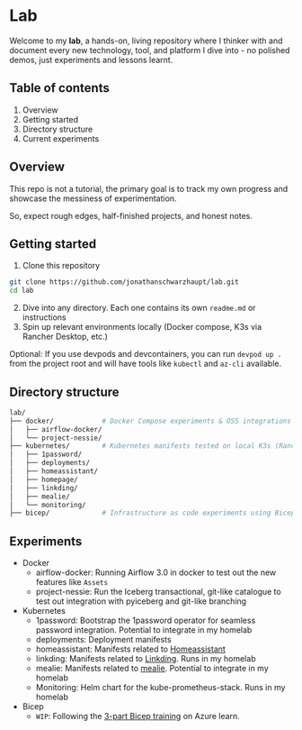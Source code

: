 # Lab

Welcome to my **lab**, a hands-on, living repository where I thinker with and document every new technology, tool, and platform I dive into - no polished demos, just experiments and lessons learnt.

## Table of contents

1. Overview
2. Getting started
3. Directory structure
4. Current experiments

## Overview

This repo is not a tutorial, the primary goal is to track my own progress and showcase the messiness of experimentation.

So, expect rough edges, half-finished projects, and honest notes.

## Getting started

1. Clone this repository

```bash
git clone https://github.com/jonathanschwarzhaupt/lab.git
cd lab
```

2. Dive into any directory. Each one contains its own `readme.md` or instructions
3. Spin up relevant environments locally (Docker compose, K3s via Rancher Desktop, etc.)

Optional: If you use devpods and devcontainers, you can run `devpod up .` from the project root and will have tools like `kubectl` and `az-cli` available.

## Directory structure

```bash
lab/
├── docker/            # Docker Compose experiments & OSS integrations
│   ├── airflow-docker/
│   └── project-nessie/
├── kubernetes/        # Kubernetes manifests tested on local K3s (Rancher Desktop)
│   ├── 1password/     
│   ├── deployments/   
│   ├── homeassistant/
│   ├── homepage/      
│   ├── linkding/      
│   ├── mealie/         
│   └── monitoring/    
├── bicep/             # Infrastructure as code experiments using Bicep and Azure
```

## Experiments

- Docker
  - airflow-docker: Running Airflow 3.0 in docker to test out the new features like `Assets`
  - project-nessie: Run the Iceberg transactional, git-like catalogue to test out integration with pyiceberg and git-like branching
- Kubernetes
  - 1password: Bootstrap the 1password operator for seamless password integration. Potential to integrate in my homelab
  - deployments: Deployment manifests
  - homeassistant: Manifests related to [Homeassistant](https://www.home-assistant.io/)
  - linkding: Manifests related to [Linkding](https://github.com/sissbruecker/linkding). Runs in my homelab
  - mealie: Manifests related to [mealie](https://github.com/mealie-recipes/mealie). Potential to integrate in my homelab
  - Monitoring: Helm chart for the kube-prometheus-stack. Runs in my homelab
- Bicep
  - `WIP`: Following the [3-part Bicep training](https://learn.microsoft.com/en-us/training/paths/fundamentals-bicep/) on Azure learn.
